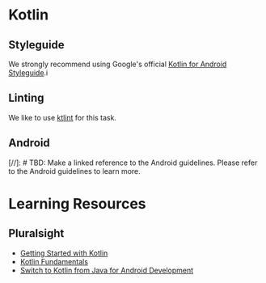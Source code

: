 # Kotlin

## Styleguide

We strongly recommend using Google's official [Kotlin for Android Styleguide](https://android.github.io/kotlin-guides/style.html).i

## Linting

We like to use [ktlint](https://github.com/shyiko/ktlint) for this task.

## Android

[//]: # TBD: Make a linked reference to the Android guidelines.
Please refer to the Android guidelines to learn more.

# Learning Resources

## Pluralsight
- [Getting Started with Kotlin](https://www.pluralsight.com/courses/kotlin-getting-started)
- [Kotlin Fundamentals](https://www.pluralsight.com/courses/kotlin-fundamentals)
- [Switch to Kotlin from Java for Android Development](https://www.pluralsight.com/courses/android-development-kotlin-from-java)
